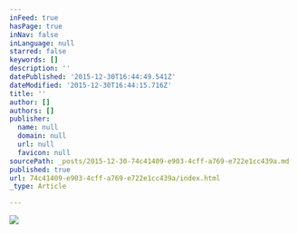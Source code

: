 ```yaml
---
inFeed: true
hasPage: true
inNav: false
inLanguage: null
starred: false
keywords: []
description: ''
datePublished: '2015-12-30T16:44:49.541Z'
dateModified: '2015-12-30T16:44:15.716Z'
title: ''
author: []
authors: []
publisher:
  name: null
  domain: null
  url: null
  favicon: null
sourcePath: _posts/2015-12-30-74c41409-e903-4cff-a769-e722e1cc439a.md
published: true
url: 74c41409-e903-4cff-a769-e722e1cc439a/index.html
_type: Article

---
```

![](https://the-grid-user-content.s3-us-west-2.amazonaws.com/25bff626-14f1-4890-b1fc-70afb2e9ba63.jpg)